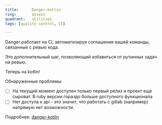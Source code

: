 ```yaml
---
title:      Danger-kotlin
ring:       assess
quadrant:   utilities
tags: [quality control, CI]

---
```


Danger работает на CI, автоматизируя соглашения вашей команды, связанные с ревью кода.

Это дополнительный шаг, позволяющий избавиться от рутинных задач на ревью.

Теперь на kotlin!

Обнаруженные проблемы:

- [ ] На текущий момент доступен только первый релиз и проект еще сыроват. В ruby версии гораздо больше доступного функционала
- [ ]  Нет доступа к api - это значит, что работать с gitlab (например) напрямую нет возможности.

Подробнее: [danger-kotlin](https://github.com/danger/kotlin#project-status)
